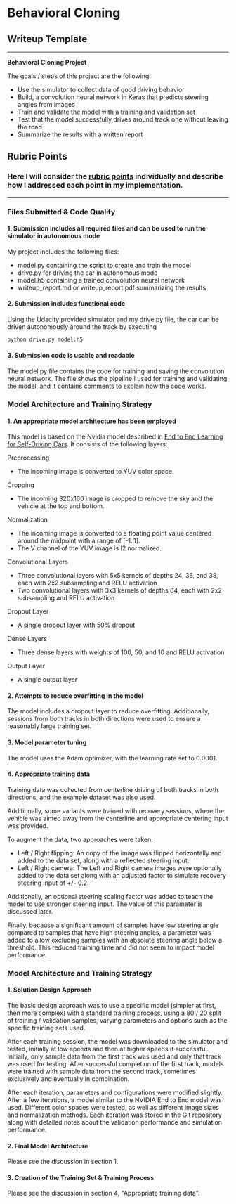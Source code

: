 # **Behavioral Cloning** 

## Writeup Template

---

**Behavioral Cloning Project**

The goals / steps of this project are the following:
* Use the simulator to collect data of good driving behavior
* Build, a convolution neural network in Keras that predicts steering angles from images
* Train and validate the model with a training and validation set
* Test that the model successfully drives around track one without leaving the road
* Summarize the results with a written report


[//]: # (Image References)

[image1]: ./examples/placeholder.png "Model Visualization"
[image2]: ./examples/placeholder.png "Grayscaling"
[image3]: ./examples/placeholder_small.png "Recovery Image"
[image4]: ./examples/placeholder_small.png "Recovery Image"
[image5]: ./examples/placeholder_small.png "Recovery Image"
[image6]: ./examples/placeholder_small.png "Normal Image"
[image7]: ./examples/placeholder_small.png "Flipped Image"

## Rubric Points
### Here I will consider the [rubric points](https://review.udacity.com/#!/rubrics/432/view) individually and describe how I addressed each point in my implementation.  

---
### Files Submitted & Code Quality

#### 1. Submission includes all required files and can be used to run the simulator in autonomous mode

My project includes the following files:
* model.py containing the script to create and train the model
* drive.py for driving the car in autonomous mode
* model.h5 containing a trained convolution neural network 
* writeup_report.md or writeup_report.pdf summarizing the results

#### 2. Submission includes functional code
Using the Udacity provided simulator and my drive.py file, the car can be driven autonomously around the track by executing 
```sh
python drive.py model.h5
```

#### 3. Submission code is usable and readable

The model.py file contains the code for training and saving the convolution neural network. The file shows the pipeline I used for training and validating the model, and it contains comments to explain how the code works.

### Model Architecture and Training Strategy

#### 1. An appropriate model architecture has been employed

This model is based on the Nvidia model described in [End to End Learning for Self-Driving Cars](https://arxiv.org/abs/1604.07316). It consists of the following layers:

Preprocessing

   - The incoming image is converted to YUV color space.

Cropping

   - The incoming 320x160 image is cropped to remove the sky and the vehicle at the top and bottom.

Normalization
   - The incoming image is converted to a floating point value centered around the midpoint with a range of [-1..1].
   - The V channel of the YUV image is l2 normalized.

Convolutional Layers

   - Three convolutional layers with 5x5 kernels of depths 24, 36, and 38, each with 2x2 subsampling and RELU activation
   - Two convolutional layers with 3x3 kernels of depths 64, each with 2x2 subsampling and RELU activation

Dropout Layer

   - A single dropout layer with 50% dropout

Dense Layers

   - Three dense layers with weights of 100, 50, and 10 and RELU activation

Output Layer

   - A single output layer

#### 2. Attempts to reduce overfitting in the model

The model includes a dropout layer to reduce overfitting. Additionally, sessions from both tracks
in both directions were used to ensure a reasonably large training set.

#### 3. Model parameter tuning

The model uses the Adam optimizer, with the learning rate set to 0.0001.

#### 4. Appropriate training data

Training data was collected from centerline driving of both tracks in both directions, and the example dataset was also used. 

Additionally, some variants were trained with recovery sessions, where the vehicle was aimed away from the centerline and appropriate centering input was provided.

To augment the data, two approaches were taken:

   - Left / Right flipping: An copy of the image was flipped horizontally and added to the data set, along with
   a reflected steering input.
   - Left / Right camera: The Left and Right camera images were optionally added to the data set along with
   an adjusted factor to simulate recovery steering input of +/- 0.2.

Additionally, an optional steering scaling factor was added to teach the model to use stronger steering input. The value of this parameter is discussed later.

Finally, because a significant amount of samples have low steering angle compared to samples that have high
steering angles, a parameter was added to allow excluding samples with an absolute steering angle below a
threshold. This reduced training time and did not seem to impact model performance.

### Model Architecture and Training Strategy

#### 1. Solution Design Approach

The basic design approach was to use a specific model (simpler at first, then more complex) with a standard training process, using a 80 / 20 split of training / validation samples, varying parameters and options such as the specific training sets used.

After each training session, the model was downloaded to the simulator and tested, initially at low speeds and then at higher speeds if successful. Initially, only sample data from the first track was used and only
that track was used for testing. After successful completion of the first track, models were trained with
sample data from the second track, sometimes exclusively and eventually in combination.

After each iteration, parameters and configurations were modified slightly. After a few iterations, a model similar to the NVIDIA End to End model was used. Different color spaces were tested, as well as different
image sizes and normalization methods. Each iteration was stored in the Git repository along with detailed notes about the validation performance and simulation performance.

#### 2. Final Model Architecture

Please see the discussion in section 1.

#### 3. Creation of the Training Set & Training Process

Please see the discussion in section 4, "Appropriate training data".